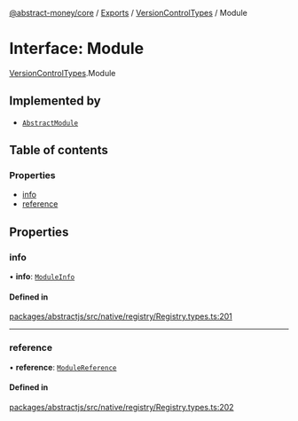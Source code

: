 [@abstract-money/core](../README.md) / [Exports](../modules.md) / [VersionControlTypes](../modules/VersionControlTypes.md) / Module

# Interface: Module

[VersionControlTypes](../modules/VersionControlTypes.md).Module

## Implemented by

- [`AbstractModule`](../classes/AbstractModule.md)

## Table of contents

### Properties

- [info](VersionControlTypes.Module.md#info)
- [reference](VersionControlTypes.Module.md#reference)

## Properties

### info

• **info**: [`ModuleInfo`](VersionControlTypes.ModuleInfo.md)

#### Defined in

[packages/abstractjs/src/native/registry/Registry.types.ts:201](https://github.com/AbstractSDK/frontend/blob/07410073/packages/abstractjs/src/native/registry/Registry.types.ts#L201)

___

### reference

• **reference**: [`ModuleReference`](../modules/VersionControlTypes.md#modulereference)

#### Defined in

[packages/abstractjs/src/native/registry/Registry.types.ts:202](https://github.com/AbstractSDK/frontend/blob/07410073/packages/abstractjs/src/native/registry/Registry.types.ts#L202)
